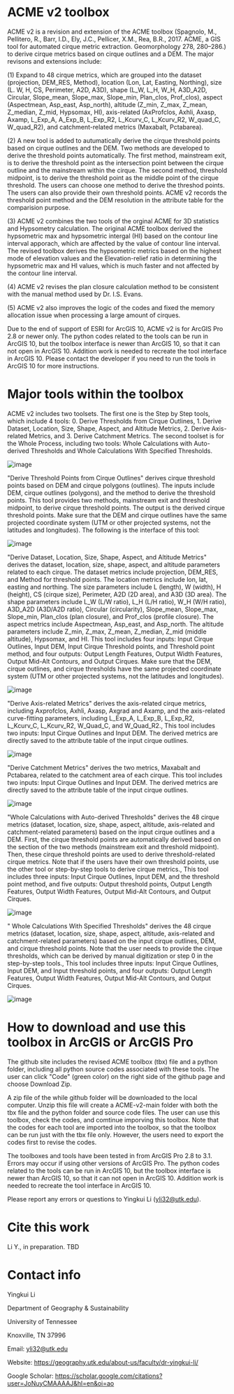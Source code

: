 # ACME v2 toolbox
ACME v2 is a revision and extension of the ACME toolbox (Spagnolo, M., Pellitero, R., Barr, I.D., Ely, J.C., Pellicer, X.M., Rea, B.R., 2017. ACME, a GIS tool for automated cirque metric extraction. Geomorphology 278, 280–286.) to derive cirque metrics based on cirque outlines and a DEM. The major revisons and extensions include:

(1) Expand to 48 cirque metrics, which are grouped into the dataset (projection, DEM_RES, Method), location (Lon, Lat, Easting, Northing), size (L. W, H, CS, Perimeter, A2D, A3D), shape (L_W, L_H, W_H, A3D_A2D, Circular, Slope_mean, Slope_max, Slope_min, Plan_clos, Prof_clos), aspect (Aspectmean, Asp_east, Asp_north), altitude (Z_min, Z_max, Z_mean, Z_median, Z_mid, Hypsomax, HI), axis-related (AxProfclos, Axhli, Axasp, Axamp, L_Exp_A, A_Exp_B, L_Exp_R2, L_Kcurv_C, L_Kcurv_R2, W_quad_C, W_quad_R2), and catchment-related metrics (Maxabalt, Pctabarea). 

(2) A new tool is added to autumatically derive the cirque threshold points based on cirque outlines and the DEM. Two methods are developed to derive the threshold points automatically. The first method, mainstream exit, is to derive the threshold point as the intersection point between the cirque outline and the mainstream within the cirque. The second method, threshold midpoint, is to derive the threshold point as the middle point of the cirque threshold. The users can choose one method to derive the threshod points. The users can also provide their own threshold points. ACME v2 records the threshold point method and the DEM resolution in the attribute table for the comparision purpose.
  
(3) ACME v2 combines the two tools of the orginal ACME for 3D statistics and Hypsometry calculation. The original ACME toolbox derived the hypsometric max and hypsometric intergal (HI) based on the contour
line interval apporach, which are affected by the value of contour line interval. The revised toolbox derives the hypsometric metrics based on the highest mode of elevation values and the Elevation-relief ratio 
in determining the hypsometric max and HI values, which is much faster and not affected by the contour line interval.

(4) ACME v2 revises the plan closure calculation method to be consistent with the manual method used by Dr. I.S. Evans.

(5) ACME v2 also improves the logic of the codes and fixed the memory allocation issue when processing a large amount of cirques.

Due to the end of support of ESRI for ArcGIS 10, ACME v2 is for ArcGIS Pro 2.8 or newer only. The python codes related to the tools can be run in ArcGIS 10, but the toolbox interface is newer than ArcGIS 10, so that it can not open in ArcGIS 10. Addition work is needed to recreate the tool interface in ArcGIS 10. Please contact the developer if you need to run the tools in ArcGIS 10 for more instructions.

# Major tools within the toolbox
ACME v2 includes two toolsets. The first one is the Step by Step tools, which include 4 tools: 0. Derive Thresholds from Cirque Outlines, 1. Derive Dataset, Location, Size, Shape, Aspect, and Altitude Metrics, 2. Derive Axis-related Metrics, and 3. Derive Catchment Metrics. The second toolset is for the Whole Process, including two tools: Whole Calculations with Auto-derived Thresholds and Whole Calculations With Specified Thresholds.

![image](https://github.com/yingkui2003/ACME-v2/assets/24683137/ca22039b-ab77-40c2-a66d-f7e2b462f436)

"Derive Threshold Points from Cirque Outlines" derives cirque threshold points based on DEM and cirque polygons (outlines). The inputs include DEM, cirque outlines (polygons), and the method to derive the threshold points. This tool provides two methods, mainstream exit and threshold midpoint, to derive cirque threshold points. The output is the derived cirque threshold points. Make sure that the DEM and cirque outlines have the same projected coordinate system (UTM or other projected systems, not the latitudes and longitudes). The following is the interface of this tool:

![image](https://github.com/yingkui2003/ACME-v2/assets/24683137/9f43d33e-0402-4487-a837-18e17f87910f)



"Derive Dataset, Location, Size, Shape, Aspect, and Altitude Metrics" derives the dataset, location, size, shape, aspect, and altitude parameters related to each cirque. The dataset metrics include projection, DEM_RES, and Method for threshold points. The location metrics include lon, lat, easting and northing. The size parameters include L (length), W (width), H (height), CS (cirque size), Perimeter, A2D (2D area), and A3D (3D area). The shape parameters include L_W (L/W ratio), L_H (L/H ratio), W_H (W/H ratio), A3D_A2D (A3D/A2D ratio), Circular (circularity), Slope_mean, Slope_max, Slope_min, Plan_clos (plan closure), and Prof_clos (profile closure). The aspect metrics include Aspectmean, Asp_east, and Asp_north. The altitude parameters include Z_min, Z_max, Z_mean, Z_median, Z_mid (middle altitude), Hypsomax, and HI. This tool includes four inputs: Input Cirque Outlines, Input DEM, Input Cirque Threshold points, and Threshold point method, and four outputs: Output Length Features, Output Width Features, Output Mid-Alt Contours, and Output Cirques. Make sure that the DEM, cirque outlines, and cirque thresholds have the same projected coordinate system (UTM or other projected systems, not the latitudes and longitudes).

![image](https://github.com/yingkui2003/ACME-v2/assets/24683137/1ace55de-07bc-4e54-89d1-302fd95a4415)




"Derive Axis-related Metrics" derives the axis-related cirque metrics, including Axprofclos, Axhli, Axasp, Axgrad and Axamp, and the axis-related curve-fitting parameters, including L_Exp_A, L_Exp_B, L_Exp_R2, L_Kcurv_C, L_Kcurv_R2, W_Quad_C, and W_Quad_R2., This tool includes two inputs: Input Cirque Outlines and Input DEM. The derived metrics are directly saved to the attribute table of the input cirque outlines. 

![image](https://github.com/yingkui2003/ACME-v2/assets/24683137/ece441b1-b950-4d9c-8ef7-521a781c7382)

"Derive Catchment Metrics" derives the two metrics, Maxabalt and Pctabarea, related to the catchment area of each cirque. This tool includes two inputs: Input Cirque Outlines and Input DEM. The derived metrics are directly saved to the attribute table of the input cirque outlines.

![image](https://github.com/yingkui2003/ACME-v2/assets/24683137/526a70f2-1f75-4455-bd46-774fce21c0b5)


"Whole Calculations with Auto-derived Thresholds" derives the 48 cirque metrics (dataset, location, size, shape, aspect, altitude, axis-related and catchment-related parameters) based on the input cirque outlines and a DEM. First, the cirque threshold points are automatically derived based on the section of the two methods (mainstream exit and threshold midpoint). Then, these cirque threshold points are used to derive threshold-related cirque metrics. Note that if the users have their own threshold points, use the other tool or step-by-step tools to derive cirque metrics., This tool includes three inputs: Input Cirque Outlines, Input DEM, and the threshold point method, and five outputs: Output threshold points, Output Length Features, Output Width Features, Output Mid-Alt Contours, and Output Cirques.

![image](https://github.com/yingkui2003/ACME-v2/assets/24683137/26a0a2ee-0be5-4570-a3a7-7b42444bd9a3)

" Whole Calculations With Specified Thresholds" derives the 48 cirque metrics (dataset, location, size, shape, aspect, altitude, axis-related and catchment-related parameters) based on the input cirque outlines, DEM, and cirque threshold points. Note that the user needs to provide the cirque thresholds, which can be derived by manual digitization or step 0 in the step-by-step tools., This tool includes three inputs: Input Cirque Outlines, Input DEM, and Input threshold points, and four outputs: Output Length Features, Output Width Features, Output Mid-Alt Contours, and Output Cirques.

![image](https://github.com/yingkui2003/ACME-v2/assets/24683137/47e071a1-d740-411e-9df6-b8172d8f65aa)


# How to download and use this toolbox in ArcGIS or ArcGIS Pro
The github site includes the revised ACME toolbox (tbx) file and a python folder, including all python source codes associated with these tools. The user can click "Code" (green color) on the right side of the github page and choose Download Zip.


A zip file of the while github folder will be downloaded to the local computer. Unzip this file will create a ACME-v2-main folder with both the tbx file and the python folder and source code files. The user can use this toolbox, check the codes, and comtinue imporving this toolbox. Note that the codes for each tool are imported into the toolbox, so that the toolbox can be run just with the tbx file only. However, the users need to export the codes first to revise the codes. 

The toolboxes and tools have been tested in from ArcGIS Pro 2.8 to 3.1. Errors may occur if using other versions of ArcGIS Pro. The python codes related to the tools can be run in ArcGIS 10, but the toolbox interface is newer than ArcGIS 10, so that it can not open in ArcGIS 10. Addition work is needed to recreate the tool interface in ArcGIS 10. 

Please report any errors or questions to Yingkui Li (yli32@utk.edu).

# Cite this work
Li Y., in preparation. TBD

# Contact info
Yingkui Li

Department of Geography & Sustainability

University of Tennessee

Knoxville, TN 37996

Email: yli32@utk.edu

Website: https://geography.utk.edu/about-us/faculty/dr-yingkui-li/

Google Scholar: https://scholar.google.com/citations?user=JoNuyCMAAAAJ&hl=en&oi=ao
